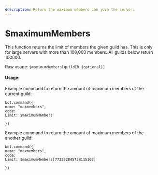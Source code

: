 ```yaml
---
description: Return the maximum members can join the server.
---
```


# $maximumMembers

This function returns the limit of members the given guild has. This is only for large servers with more than 100,000 members. All guilds below return 100000.

Raw usage: `$maximumMembers[guildID (optional)]`

#### Usage:

Example command to return the amount of maximum members of the current guild:

```text
bot.command({
name: "maxmembers",
code: `
Limit: $maximumMembers
`
})
```

Example command to return the amount of maximum members of the another guild:

```text
bot.command({
name: "maxmembers",
code: `
Limit: $maximumMembers[773352845738115102]
`
})
```

